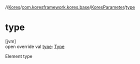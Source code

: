 //[Kores](../../../index.md)/[com.koresframework.kores.base](../index.md)/[KoresParameter](index.md)/[type](type.md)

# type

[jvm]\
open override val [type](type.md): [Type](https://docs.oracle.com/javase/8/docs/api/java/lang/reflect/Type.html)

Element type
